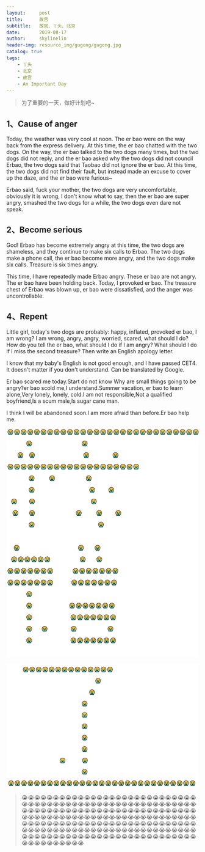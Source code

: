 ```yaml
---
layout:     post
title:      故宫
subtitle:   故宫、丫头、北京
date:       2019-08-17
author:     skylinelin
header-img: resource_img/gugong/gugong.jpg
catalog: true
tags:
    - 丫头
    - 北京
    - 故宫
    - An Important Day
---
```


> 为了重要的一天，做好计划吧~

## 1、Cause of anger

Today, the weather was very cool at noon. The er bao were on the way back from the express delivery. At this time, the er bao chatted with the two dogs. On the way, the er bao talked to the two dogs many times, but the two dogs did not reply, and the er bao asked why the two dogs did not council Erbao, the two dogs said that Taobao did not ignore the er bao. At this time, the two dogs did not find their fault, but instead made an excuse to cover up the daze, and the er bao were furious~

Erbao said, fuck your mother, the two dogs are very uncomfortable, obviously it is wrong, I don't know what to say, then the er bao are super angry, smashed the two dogs for a while, the two dogs even dare not speak.



## 2、Become serious

God! Erbao has become extremely angry at this time, the two dogs are shameless, and they continue to make six calls to Erbao. The two dogs make a phone call, the er bao become more angry, and the two dogs make six calls. Treasure is six times angry.

This time, I have repeatedly made Erbao angry. These er bao are not angry. The er bao have been holding back. Today, I provoked er bao. The treasure chest of Erbao was blown up, er bao were dissatisfied, and the anger was uncontrollable.

## 4、Repent

Little girl, today's two dogs are probably: happy, inflated, provoked er bao, I am wrong? I am wrong, angry, angry, worried, scared, what should I do? How do you tell the er bao, what should I do if I am angry? What should I do if I miss the second treasure? Then write an English apology letter.

I know that my baby's English is not good enough, and I have passed CET4. It doesn't matter if you don't understand. Can be translated by Google.

Er bao scared me today.Start do not know Why are small things going to be angry?er bao scold me,I understand.Summer vacation, er bao to learn alone,Very lonely, lonely, cold.I am not responsible,Not a qualified boyfriend,Is a scum male,Is sugar cane man.

I think I will be abandoned soon.I am more afraid than before.Er bao help me.



![1](/resource_img/yt/wc.png)

![2](/resource_img/yt/l.png)



> 😭😭😭😭😭😭😭😭😭😭😭😭😭😭😭😭😭😭😭😭😭😭😭😭😭😭😭😭😭😭😭😭😭😭😭😭😭😭😭😭😭😭😭😭😭😭😭😭😭😭😭😭😭😭😭😭😭😭😭😭😭😭😭😭😭😭😭😭😭😭😭😭😭😭😭😭😭😭😭😭😭😭😭😭😭😭😭😭😭😭😭😭😭😭😭😭😭😭😭😭😭😭😭😭😭😭😭😭😭😭😭😭😭😭😭😭😭😭😭😭😭😭😭😭😭😭😭😭😭😭😭😭😭😭😭😭😭😭😭😭😭😭😭😭😭😭😭😭😭😭😭😭😭😭😭😭😭😭😭😭😭😭😭😭😭😭😭😭😭😭😭😭😭😭😭😭😭😭😭😭😭😭😭😭😭😭😭😭😭😭😭😭😭😭😭😭😭😭😭😭😭😭😭😭😭😭